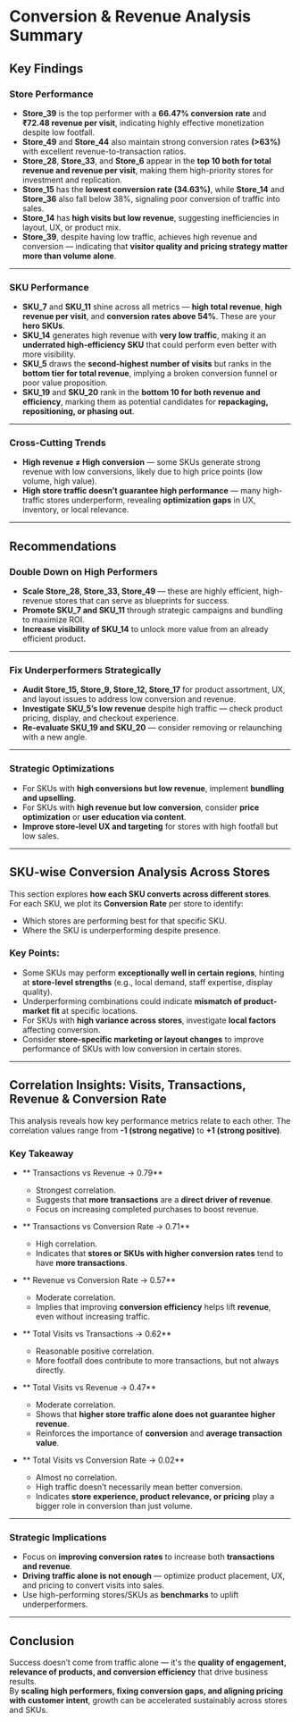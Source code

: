 # Conversion & Revenue Analysis Summary

##  Key Findings

###  Store Performance

- **Store_39** is the top performer with a **66.47% conversion rate** and **₹72.48 revenue per visit**, indicating highly effective monetization despite low footfall.
- **Store_49** and **Store_44** also maintain strong conversion rates **(>63%)** with excellent revenue-to-transaction ratios.
- **Store_28**, **Store_33**, and **Store_6** appear in the **top 10 both for total revenue and revenue per visit**, making them high-priority stores for investment and replication.
- **Store_15** has the **lowest conversion rate (34.63%)**, while **Store_14** and **Store_36** also fall below 38%, signaling poor conversion of traffic into sales.
- **Store_14** has **high visits but low revenue**, suggesting inefficiencies in layout, UX, or product mix.
- **Store_39**, despite having low traffic, achieves high revenue and conversion — indicating that **visitor quality and pricing strategy matter more than volume alone**.

---

###  SKU Performance

- **SKU_7** and **SKU_11** shine across all metrics — **high total revenue**, **high revenue per visit**, and **conversion rates above 54%**. These are your **hero SKUs**.
- **SKU_14** generates high revenue with **very low traffic**, making it an **underrated high-efficiency SKU** that could perform even better with more visibility.
- **SKU_5** draws the **second-highest number of visits** but ranks in the **bottom tier for total revenue**, implying a broken conversion funnel or poor value proposition.
- **SKU_19** and **SKU_20** rank in the **bottom 10 for both revenue and efficiency**, marking them as potential candidates for **repackaging, repositioning, or phasing out**.

---

###  Cross-Cutting Trends

- **High revenue ≠ High conversion** — some SKUs generate strong revenue with low conversions, likely due to high price points (low volume, high value).
- **High store traffic doesn’t guarantee high performance** — many high-traffic stores underperform, revealing **optimization gaps** in UX, inventory, or local relevance.

---

## Recommendations

### Double Down on High Performers

- **Scale Store_28, Store_33, Store_49** — these are highly efficient, high-revenue stores that can serve as blueprints for success.
- **Promote SKU_7 and SKU_11** through strategic campaigns and bundling to maximize ROI.
- **Increase visibility of SKU_14** to unlock more value from an already efficient product.

---

### Fix Underperformers Strategically

- **Audit Store_15, Store_9, Store_12, Store_17** for product assortment, UX, and layout issues to address low conversion and revenue.
- **Investigate SKU_5’s low revenue** despite high traffic — check product pricing, display, and checkout experience.
- **Re-evaluate SKU_19 and SKU_20** — consider removing or relaunching with a new angle.

---

### Strategic Optimizations

- For SKUs with **high conversions but low revenue**, implement **bundling and upselling**.
- For SKUs with **high revenue but low conversion**, consider **price optimization** or **user education via content**.
- **Improve store-level UX and targeting** for stores with high footfall but low sales.

---

## SKU-wise Conversion Analysis Across Stores

This section explores **how each SKU converts across different stores**.  
For each SKU, we plot its **Conversion Rate** per store to identify:

- Which stores are performing best for that specific SKU.
- Where the SKU is underperforming despite presence.

###  Key Points:

- Some SKUs may perform **exceptionally well in certain regions**, hinting at **store-level strengths** (e.g., local demand, staff expertise, display quality).
- Underperforming combinations could indicate **mismatch of product-market fit** at specific locations.
- For SKUs with **high variance across stores**, investigate **local factors** affecting conversion.
- Consider **store-specific marketing or layout changes** to improve performance of SKUs with low conversion in certain stores.

---

##  Correlation Insights: Visits, Transactions, Revenue & Conversion Rate

This analysis reveals how key performance metrics relate to each other. The correlation values range from **-1 (strong negative)** to **+1 (strong positive)**.

### Key Takeaway

- ** Transactions vs Revenue → 0.79**
  - Strongest correlation.
  - Suggests that **more transactions** are a **direct driver of revenue**.
  - Focus on increasing completed purchases to boost revenue.

- ** Transactions vs Conversion Rate → 0.71**
  - High correlation.
  - Indicates that **stores or SKUs with higher conversion rates** tend to have **more transactions**.

- ** Revenue vs Conversion Rate → 0.57**
  - Moderate correlation.
  - Implies that improving **conversion efficiency** helps lift **revenue**, even without increasing traffic.

- ** Total Visits vs Transactions → 0.62**
  - Reasonable positive correlation.
  - More footfall does contribute to more transactions, but not always directly.

- ** Total Visits vs Revenue → 0.47**
  - Moderate correlation.
  - Shows that **higher store traffic alone does not guarantee higher revenue**.
  - Reinforces the importance of **conversion** and **average transaction value**.

- ** Total Visits vs Conversion Rate → 0.02**
  - Almost no correlation.
  - High traffic doesn’t necessarily mean better conversion.
  - Indicates **store experience, product relevance, or pricing** play a bigger role in conversion than just volume.

---

###  Strategic Implications

- Focus on **improving conversion rates** to increase both **transactions and revenue**.
- **Driving traffic alone is not enough** — optimize product placement, UX, and pricing to convert visits into sales.
- Use high-performing stores/SKUs as **benchmarks** to uplift underperformers.

---

##  Conclusion

Success doesn’t come from traffic alone — it's the **quality of engagement, relevance of products, and conversion efficiency** that drive business results.  
By **scaling high performers, fixing conversion gaps, and aligning pricing with customer intent**, growth can be accelerated sustainably across stores and SKUs.
